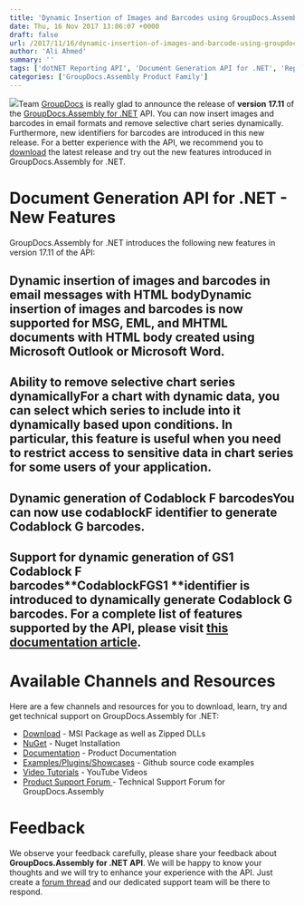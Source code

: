 ```yaml
---
title: 'Dynamic Insertion of Images and Barcodes using GroupDocs.Assembly for .NET 17.11'
date: Thu, 16 Nov 2017 13:06:07 +0000
draft: false
url: /2017/11/16/dynamic-insertion-of-images-and-barcode-using-groupdocs.assembly-for-.net-v17.11/
author: 'Ali Ahmed'
summary: ''
tags: ['dotNET Reporting API', 'Document Generation API for .NET', 'Report Generation API for .NET', 'Reporting API for .NET', 'GroupDocs.Assembly for .NET']
categories: ['GroupDocs.Assembly Product Family']
---
```


![](http://blog.groupdocs.com/wp-content/uploads/sites/4/2017/04/groupdocs-assembly-net.png)Team [GroupDocs](https://www.groupdocs.com/) is really glad to announce the release of **version** **17.11** of the [GroupDocs.Assembly for .NET](https://products.groupdocs.com/assembly/net) API. You can now insert images and barcodes in email formats and remove selective chart series dynamically. Furthermore, new identifiers for barcodes are introduced in this new release. For a better experience with the API, we recommend you to [download](https://downloads.groupdocs.com/assembly/net) the latest release and try out the new features introduced in GroupDocs.Assembly for .NET.

# Document Generation API for .NET - New Features

GroupDocs.Assembly for .NET introduces the following new features in version 17.11 of the API:

## Dynamic insertion of images and barcodes in email messages with HTML bodyDynamic insertion of images and barcodes is now supported for MSG, EML, and MHTML documents with HTML body created using Microsoft Outlook or Microsoft Word.

## Ability to remove selective chart series dynamicallyFor a chart with dynamic data, you can select which series to include into it dynamically based upon conditions. In particular, this feature is useful when you need to restrict access to sensitive data in chart series for some users of your application.

## Dynamic generation of Codablock F barcodesYou can now use **codablockF** identifier to generate Codablock G barcodes.

## Support for dynamic generation of GS1 Codablock F barcodes**CodablockFGS1 **identifier is introduced to dynamically generate Codablock G barcodes. For a complete list of features supported by the API, please visit [this documentation article](https://docs.groupdocs.com/assembly/net).

# Available Channels and Resources

Here are a few channels and resources for you to download, learn, try and get technical support on GroupDocs.Assembly for .NET:

*   [Download](https://downloads.groupdocs.com/assembly/net "GroupDocs.Assembly for .NET Downloads") - MSI Package as well as Zipped DLLs
*   [NuGet](https://www.nuget.org/packages/GroupDocs.Assembly/17.11.0 "Document Generation for .NET NuGet") - Nuget Installation
*   [Documentation](https://docs.groupdocs.com/display/assemblynet/Getting+Started "GroupDocs.Assembly for .NET Documentation") - Product Documentation
*   [Examples/Plugins/Showcases](https://github.com/groupdocsassembly/GroupDocs_Assembly_NET "Document Generation for .NET examples and showcases") - Github source code examples
*   [Video Tutorials](https://www.youtube.com/watch?v=7FfYiii_PcM&list=PL25CTxMCj5vOzsaE9Rwjwd4-OwvdaWmJ8 ".NET document generation API video tutorials") - YouTube Videos
*   [Product Support Forum ](https://forum.groupdocs.com/c/assembly "GroupDocs.Assembly for .NET Support forum")\- Technical Support Forum for GroupDocs.Assembly

# Feedback

We observe your feedback carefully, please share your feedback about **GroupDocs.Assembly for .NET API**. We will be happy to know your thoughts and we will try to enhance your experience with the API. Just create a [forum thread](https://forum.groupdocs.com/c/assembly "Technical Support Forum") and our dedicated support team will be there to respond.





